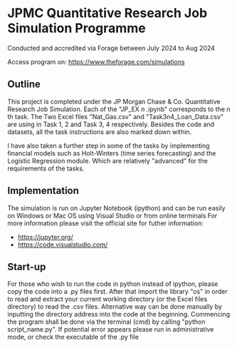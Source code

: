 # JPMC Quantitative Research Job Simulation Programme
Conducted and accredited via Forage between July 2024 to Aug 2024

Access program on: https://www.theforage.com/simulations

## Outline
This project is completed under the JP Morgan Chase & Co. Quantitative Research Job Simulation.
Each of the "JP_EX $n$ .ipynb" corresponds to the $n$ th task. The Two Excel files "Nat_Gas.csv" and "Task3n4_Loan_Data.csv" are using in Task 1, 2 and Task 3, 4 respectively. Besides the code and datasets, all the task instructions are also marked down within.

I have also taken a further step in some of the tasks by implementing financial models such as Holt-Winters (time series forecasting) and the Logistic Regression module. Which are relatively "advanced" for the requirements of the tasks.

## Implementation
The simulation is run on Jupyter Notebook (ipython) and can be run easily on Windows or Mac OS using Visual Studio or from online terminals
For more information please visit the official site for futher information:
- https://jupyter.org/
- https://code.visualstudio.com/

## Start-up
For those who wish to run the code in python instead of ipython, please copy the code into a .py files first.
After that import the library "os" in order to read and extract your current working directory (or the Excel files directory) to read the .csv files.
Alternative way can be done manually by inputting the directory address into the code at the beginning.
Commencing the program shall be done via the terminal (cmd) by calling "python script_name.py".
If potential error appears please run in administrative mode, or check the executable of the .py file
